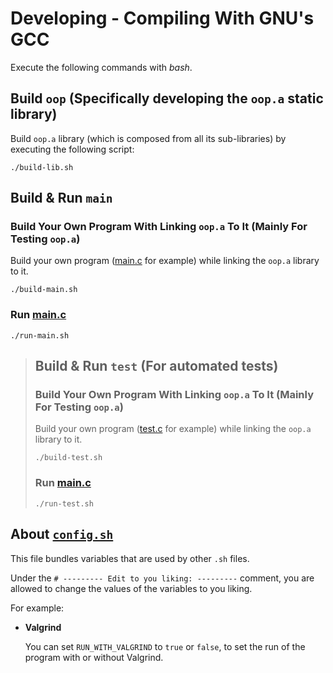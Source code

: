 # Developing - Compiling With GNU's GCC

Execute the following commands with *bash*.

## Build `oop` (Specifically developing the `oop.a` static library)

Build `oop.a` library (which is composed from all its sub-libraries)
by executing the following script:
```
./build-lib.sh
```

## Build & Run `main`

### Build Your Own Program With Linking `oop.a` To It (Mainly For Testing `oop.a`)

Build your own program ([main.c](../src/main/main.c) for example) while linking the
`oop.a` library to it.
```
./build-main.sh
```

### Run [main.c](../src/main/main.c)

```
./run-main.sh
```

> ## Build & Run `test` (For automated tests)
> 
> ### Build Your Own Program With Linking `oop.a` To It (Mainly For Testing `oop.a`)
> 
> Build your own program ([test.c](../src/test/main.c) for example) while linking the
> `oop.a` library to it.
> ```
> ./build-test.sh
> ```
> 
> ### Run [main.c](../src/test/main.c)
> 
> ```
> ./run-test.sh
> ```

## About [`config.sh`](../config.sh)

This file bundles variables that are used by other `.sh` files.

Under the `# --------- Edit to you liking: ---------` comment, you are
allowed to change the values of the variables to you liking.

For example:

- **Valgrind**

  You can set `RUN_WITH_VALGRIND` to `true` or `false`, to set the run of the
program with or without Valgrind.


